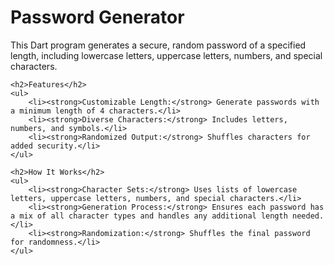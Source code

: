 <!DOCTYPE html>
<html lang="en">
<head>
    <meta charset="UTF-8">
    <meta name="viewport" content="width=device-width, initial-scale=1.0">
    <title>Password Generator</title>
</head>
<body>
    <h1>Password Generator</h1>
    <p>This Dart program generates a secure, random password of a specified length, including lowercase letters, uppercase letters, numbers, and special characters.</p>

    <h2>Features</h2>
    <ul>
        <li><strong>Customizable Length:</strong> Generate passwords with a minimum length of 4 characters.</li>
        <li><strong>Diverse Characters:</strong> Includes letters, numbers, and symbols.</li>
        <li><strong>Randomized Output:</strong> Shuffles characters for added security.</li>
    </ul>

    <h2>How It Works</h2>
    <ul>
        <li><strong>Character Sets:</strong> Uses lists of lowercase letters, uppercase letters, numbers, and special characters.</li>
        <li><strong>Generation Process:</strong> Ensures each password has a mix of all character types and handles any additional length needed.</li>
        <li><strong>Randomization:</strong> Shuffles the final password for randomness.</li>
    </ul>
</body>
</html>
